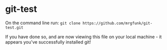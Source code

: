 # git-test

On the command line run:
`git clone https://github.com/mrgfunk/git-test.git`

If you have done so, and are now viewing this file on your local machine - it appears you've successfully installed git!
